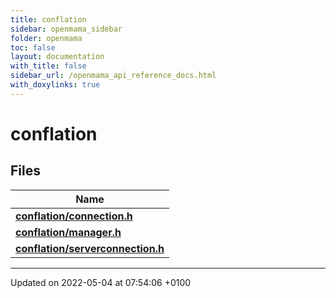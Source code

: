 ```yaml
---
title: conflation
sidebar: openmama_sidebar
folder: openmama
toc: false
layout: documentation
with_title: false
sidebar_url: /openmama_api_reference_docs.html
with_doxylinks: true
---
```


# conflation



## Files

| Name           |
| -------------- |
| **[conflation/connection.h](connection_8h.html#file-connection.h)**  |
| **[conflation/manager.h](manager_8h.html#file-manager.h)**  |
| **[conflation/serverconnection.h](serverconnection_8h.html#file-serverconnection.h)**  |






-------------------------------

Updated on 2022-05-04 at 07:54:06 +0100
